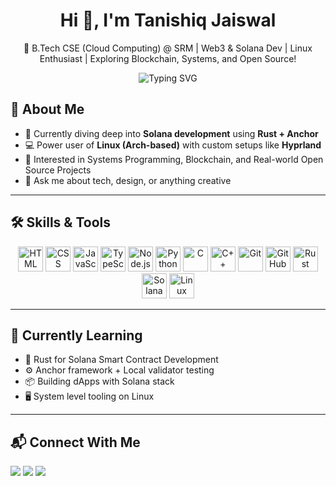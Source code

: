 <h1 align="center">Hi 👋, I'm Tanishiq Jaiswal</h1>
<p align="center">
  🚀 B.Tech CSE (Cloud Computing) @ SRM | Web3 & Solana Dev | Linux Enthusiast |
  Exploring Blockchain, Systems, and Open Source!
</p>

<p align="center">
  <img src="https://readme-typing-svg.herokuapp.com?font=Fira+Code&duration=3000&pause=500&color=00C3FF&vCenter=true&width=435&lines=CS+Undergrad+%7C+Linux+%7C+Solana+%7C+Web3+Enthusiast;Building+cool+things+with+code+%F0%9F%9A%80" alt="Typing SVG" />
</p>

## 🧠 About Me

- 🔭 Currently diving deep into **Solana development** using **Rust + Anchor**
- 💻 Power user of **Linux (Arch-based)** with custom setups like **Hyprland**
- 🧰 Interested in Systems Programming, Blockchain, and Real-world Open Source Projects
- 💬 Ask me about tech, design, or anything creative
---

## 🛠️ Skills & Tools

<p align="center">
  <img src="https://cdn.jsdelivr.net/gh/devicons/devicon/icons/html5/html5-original.svg" height="40" alt="HTML" />
  <img src="https://cdn.jsdelivr.net/gh/devicons/devicon/icons/css3/css3-original.svg" height="40" alt="CSS" />
  <img src="https://cdn.jsdelivr.net/gh/devicons/devicon/icons/javascript/javascript-original.svg" height="40" alt="JavaScript" />
  <img src="https://cdn.jsdelivr.net/gh/devicons/devicon/icons/typescript/typescript-original.svg" height="40" alt="TypeScript" />
  <img src="https://cdn.jsdelivr.net/gh/devicons/devicon/icons/nodejs/nodejs-original.svg" height="40" alt="Node.js" />
  <img src="https://cdn.jsdelivr.net/gh/devicons/devicon/icons/python/python-original.svg" height="40" alt="Python" />
  <img src="https://cdn.jsdelivr.net/gh/devicons/devicon/icons/c/c-original.svg" height="40" alt="C" />
  <img src="https://cdn.jsdelivr.net/gh/devicons/devicon/icons/cplusplus/cplusplus-original.svg" height="40" alt="C++" />
  <img src="https://cdn.jsdelivr.net/gh/devicons/devicon/icons/git/git-original.svg" height="40" alt="Git" />
  <img src="https://imgs.search.brave.com/C4S2xSI0N8xyQgDVD2JbCRIB-RX6nYp2kRyXhOl_0s4/rs:fit:500:0:1:0/g:ce/aHR0cHM6Ly8xMDAw/bG9nb3MubmV0L3dw/LWNvbnRlbnQvdXBs/b2Fkcy8yMDE4LzA4/L0dpdEh1Yi1jYXQt/bG9nby01MDB4Mjgx/LmpwZw" height="40" alt="GitHub" />
  <img src="https://imgs.search.brave.com/1UHF3Ky_yuB9zm1GuxkxkuZFgY_9TFCA9cEu8Sed1i8/rs:fit:860:0:0:0/g:ce/aHR0cHM6Ly9paDEu/cmVkYnViYmxlLm5l/dC9pbWFnZS41MTE0/ODM3MjY4LjAzNTYv/ZnBvc3RlcixzbWFs/bCx3YWxsX3RleHR1/cmUsc3F1YXJlX3By/b2R1Y3QsNjAweDYw/MC5qcGc" height="40" alt="Rust" />
  <img src="https://imgs.search.brave.com/hX4RnIBA9dbWe74iohfJb0USvbs53eknoQnLHo9s1r4/rs:fit:500:0:1:0/g:ce/aHR0cHM6Ly9pbWFn/ZXMuc2Vla2xvZ28u/Y29tL2xvZ28tcG5n/LzQyLzIvc29sYW5h/LXNvbC1sb2dvLXBu/Z19zZWVrbG9nby00/MjMwOTUucG5n" height="40" alt="Solana" />
  <img src="https://cdn.jsdelivr.net/gh/devicons/devicon/icons/linux/linux-original.svg" height="40" alt="Linux" />
</p>

---

## 🌱 Currently Learning

- 🧠 Rust for Solana Smart Contract Development
- ⚙️ Anchor framework + Local validator testing
- 📦 Building dApps with Solana stack
- 🖥️ System level tooling on Linux

---

## 📬 Connect With Me

<p>
  <a href="https://www.linkedin.com/in/tanishiq-jaiswal-544137330"><img src="https://img.shields.io/badge/LinkedIn-blue?style=for-the-badge&logo=linkedin" /></a>
  <a href="https://x.com/_tanishiq"><img src="https://img.shields.io/badge/X-black?style=for-the-badge&logo=twitter" /></a>
  <a href="mailto:jaiswaltanishq10@gmail.com"><img src="https://img.shields.io/badge/Gmail-red?style=for-the-badge&logo=gmail" /></a>
</p>
